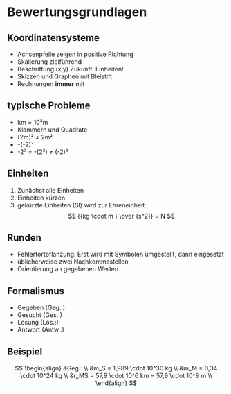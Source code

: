 # Bewertungsgrundlagen

## Koordinatensysteme

* Achsenpfeile zeigen in positive Richtung
* Skalierung zielführend
* Beschriftung (x,y) Zukunft: Einheiten!
* Skizzen und Graphen mit Bleistift
* Rechnungen **immer** mit 

## typische Probleme

* km = 10³m
* Klammern und Quadrate
 * (2m)² ≠ 2m²
 * -(-2)²
 * -2² = -(2²) ≠ (-2)²

## Einheiten

1. Zunächst alle Einheiten
1. Einheiten kürzen
1. gekürzte Einheiten (SI) wird zur Ehreneinheit
$$
{{kg \cdot m } \over {s^2}} = N
$$

## Runden

* Fehlerfortpflanzung: Erst wird mit Symbolen umgestellt, dann eingesetzt
* üblicherweise zwei Nachkommastellen
* Orientierung an gegebenen Werten

## Formalismus

* Gegeben (Geg.:)
* Gesucht (Ges.:)
* Lösung (Lös.:)
* Antwort (Antw.:)

## Beispiel

$$
\begin{align}
&Geg.: \\
&m_S = 1,989 \cdot 10^30 kg \\
&m_M = 0,34 \cdot 10^24 kg \\
&r_MS = 57,9 \cdot 10^6 km = 57,9 \cdot 10^9 m \\
\end{align}
$$

